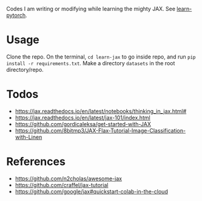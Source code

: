 Codes I am writing or modifying while learning the mighty JAX. See [learn-pytorch](https://github.com/hasibzunair/learn-pytorch).

# Usage
Clone the repo. On the terminal, `cd learn-jax` to go inside repo, and run `pip install -r requirements.txt`. Make a directory `datasets` in the root directory/repo.

# Todos
* https://jax.readthedocs.io/en/latest/notebooks/thinking_in_jax.html#
* https://jax.readthedocs.io/en/latest/jax-101/index.html
* https://github.com/gordicaleksa/get-started-with-JAX
* https://github.com/8bitmp3/JAX-Flax-Tutorial-Image-Classification-with-Linen

# References
* https://github.com/n2cholas/awesome-jax
* https://github.com/craffel/jax-tutorial
* https://github.com/google/jax#quickstart-colab-in-the-cloud
